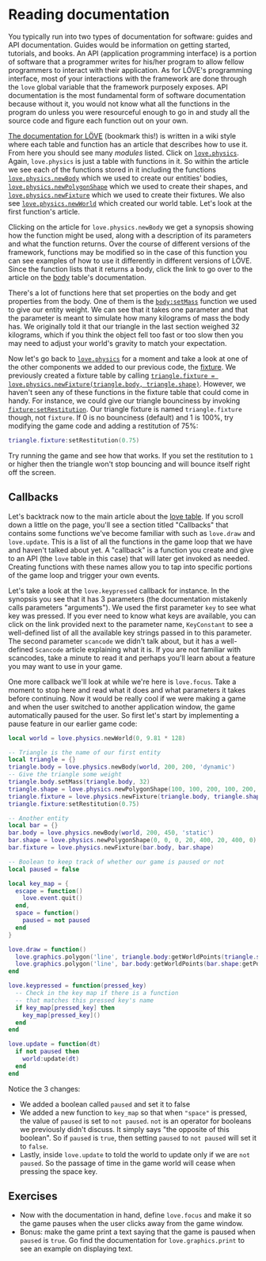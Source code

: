# Reading documentation

You typically run into two types of documentation for software: guides and API documentation.
Guides would be information on getting started, tutorials, and books.
An API (application programming interface) is a portion of software that a programmer writes for his/her program to allow fellow programmers to interact with their application.
As for LÖVE's programming interface, most of your interactions with the framework are done through the `love` global variable that the framework purposely exposes.
API documentation is the most fundamental form of software documentation because without it, you would not know what all the functions in the program do unless you were resourceful enough to go in and study all the source code and figure each function out on your own.

[The documentation for LÖVE](https://love2d.org/wiki/love) (bookmark this!) is written in a wiki style where each table and function has an article that describes how to use it.
From here you should see many *modules* listed.
Click on [`love.physics`](https://love2d.org/wiki/love.physics).
Again, `love.physics` is just a table with functions in it.
So within the article we see each of the functions stored in it including the functions [`love.physics.newBody`](https://love2d.org/wiki/love.physics.newBody) which we used to create our entities' bodies, [`love.physics.newPolygonShape`](https://love2d.org/wiki/love.physics.newPolygonShape) which we used to create their shapes, and  [`love.physics.newFixture`](https://love2d.org/wiki/love.physics.newFixture) which we used to create their fixtures.
We also see [`love.physics.newWorld`](https://love2d.org/wiki/love.physics.newWorld) which created our world table.
Let's look at the first function's article.

Clicking on the article for `love.physics.newBody` we get a synopsis showing how the function might be used, along with a description of its parameters and what the function returns.
Over the course of different versions of the framework, functions may be modified so in the case of this function you can see examples of how to use it differently in different versions of LÖVE.
Since the function lists that it returns a body, click the link to go over to the article on the [body](https://love2d.org/wiki/Body) table's documentation.

There's a lot of functions here that set properties on the body and get properties from the body.
One of them is the [`body:setMass`](https://love2d.org/wiki/Body:setMass) function we used to give our entity weight.
We can see that it takes one parameter and that the parameter is meant to simulate how many kilograms of mass the body has.
We originally told it that our triangle in the last section weighed 32 kilograms, which if you think the object fell too fast or too slow then you may need to adjust your world's gravity to match your expectation.

Now let's go back to [`love.physics`](https://love2d.org/wiki/love.physics) for a moment and take a look at one of the other components we added to our previous code, the [fixture](https://love2d.org/wiki/Fixture).
We previously created a fixture table by calling [`triangle.fixture = love.physics.newFixture(triangle.body, triangle.shape)`](https://love2d.org/wiki/love.physics.newFixture).
However, we haven't seen any of these functions in the fixture table that could come in handy.
For instance, we could give our triangle bounciness by invoking [`fixture:setRestitution`](https://love2d.org/wiki/Fixture:setRestitution).
Our triangle fixture is named `triangle.fixture` though, not `fixture`.
If 0 is no bounciness (default) and 1 is 100%, try modifying the game code and adding a restitution of 75%:

```lua
triangle.fixture:setRestitution(0.75)
```

Try running the game and see how that works.
If you set the restitution to `1` or higher then the triangle won't stop bouncing and will bounce itself right off the screen.

## Callbacks

Let's backtrack now to the main article about the [love table](https://love2d.org/wiki/love).
If you scroll down a little on the page, you'll see a section titled "Callbacks" that contains some functions we've become familiar with such as `love.draw` and `love.update`.
This is a list of all the functions in the game loop that we have and haven't talked about yet.
A "callback" is a function you create and give to an API (the `love` table in this case) that will later get invoked as needed.
Creating functions with these names allow you to tap into specific portions of the game loop and trigger your own events.

Let's take a look at the `love.keypressed` callback for instance.
In the synopsis you see that it has 3 parameters (the documentation mistakenly calls parameters "arguments").
We used the first parameter `key` to see what key was pressed.
If you ever need to know what keys are available, you can click on the link provided next to the parameter name, `KeyConstant` to see a well-defined list of all the available key strings passed in to this parameter.
The second parameter `scancode` we didn't talk about, but it has a well-defined `Scancode` article explaining what it is.
If you are not familiar with scancodes, take a minute to read it and perhaps you'll learn about a feature you may want to use in your game.

One more callback we'll look at while we're here is `love.focus`.
Take a moment to stop here and read what it does and what parameters it takes before continuing.
Now it would be really cool if we were making a game and when the user switched to another application window, the game automatically paused for the user.
So first let's start by implementing a pause feature in our earlier game code:

```lua
local world = love.physics.newWorld(0, 9.81 * 128)

-- Triangle is the name of our first entity
local triangle = {}
triangle.body = love.physics.newBody(world, 200, 200, 'dynamic')
-- Give the triangle some weight
triangle.body.setMass(triangle.body, 32)
triangle.shape = love.physics.newPolygonShape(100, 100, 200, 100, 200, 200)
triangle.fixture = love.physics.newFixture(triangle.body, triangle.shape)
triangle.fixture:setRestitution(0.75)

-- Another entity
local bar = {}
bar.body = love.physics.newBody(world, 200, 450, 'static')
bar.shape = love.physics.newPolygonShape(0, 0, 0, 20, 400, 20, 400, 0)
bar.fixture = love.physics.newFixture(bar.body, bar.shape)

-- Boolean to keep track of whether our game is paused or not
local paused = false

local key_map = {
  escape = function()
    love.event.quit()
  end,
  space = function()
    paused = not paused
  end
}

love.draw = function()
  love.graphics.polygon('line', triangle.body:getWorldPoints(triangle.shape:getPoints()))
  love.graphics.polygon('line', bar.body:getWorldPoints(bar.shape:getPoints()))
end

love.keypressed = function(pressed_key)
  -- Check in the key map if there is a function
  -- that matches this pressed key's name
  if key_map[pressed_key] then
    key_map[pressed_key]()
  end
end

love.update = function(dt)
  if not paused then
    world:update(dt)
  end
end
```

Notice the 3 changes:
- We added a boolean called `paused` and set it to false
- We added a new function to `key_map` so that when `"space"` is pressed, the value of `paused` is set to `not paused`. `not` is an operator for booleans we previously didn't discuss. It simply says "the opposite of this boolean". So if `paused` is `true`, then setting `paused` to `not paused` will set it to `false`.
- Lastly, inside `love.update` to told the world to update only if we are `not paused`. So the passage of time in the game world will cease when pressing the space key.

## Exercises

- Now with the documentation in hand, define `love.focus` and make it so the game pauses when the user clicks away from the game window.
- Bonus: make the game print a text saying that the game is paused when `paused` is `true`. Go find the documentation for `love.graphics.print` to see an example on displaying text.


